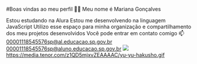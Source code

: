 #Boas vindas ao meu perfil 💙💙
Meu nome é Mariana Gonçalves

Estou estudando na Alura
Estou me desenvolvendo na linguagem JavaScript
Utilizo esse espaço para minha organização e compartilhamento dos meu projetos desenvolvidos
Você pode entrar em contato comigo 📫
00001118545576sp@al.educacao.sp.gov.br
00001118545576sp@aluno.educacao.sp.gov.br 
![](link)https://media.tenor.com/z1QD5mjxvZEAAAAC/yu-yu-hakusho.gif
